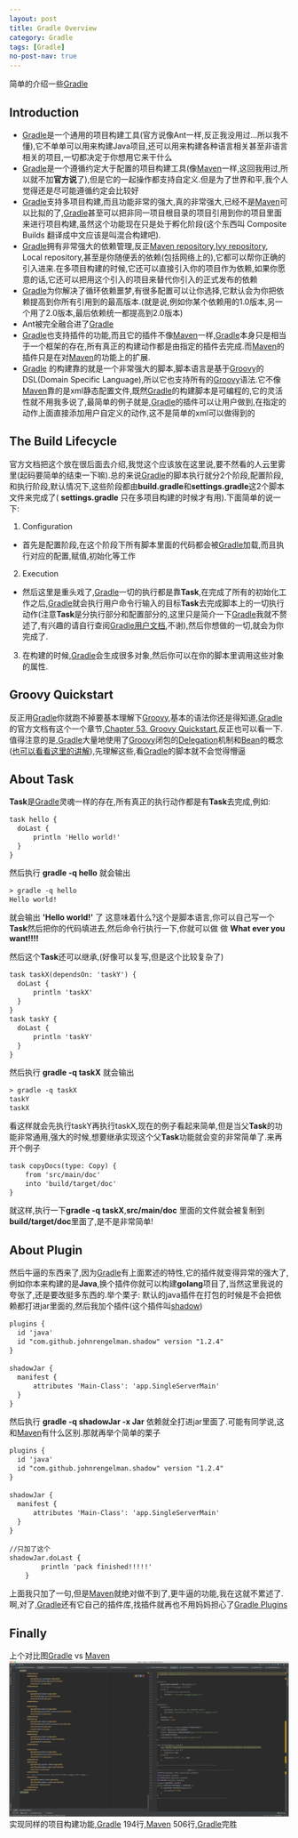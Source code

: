 ```yaml
---
layout: post
title: Gradle Overview
category: Gradle
tags: [Gradle]
no-post-nav: true
---
```


简单的介绍一些[Gradle](https://gradle.org/)

## Introduction
* [Gradle](https://gradle.org/)是一个通用的项目构建工具(官方说像Ant一样,反正我没用过...所以我不懂),它不单单可以用来构建Java项目,还可以用来构建各种语言相关甚至非语言相关的项目,一切都决定于你想用它来干什么
* [Gradle](https://gradle.org/)是一个遵循约定大于配置的项目构建工具(像[Maven](http://maven.apache.org/)一样,这回我用过,所以就不加**官方说**了),但是它的一起操作都支持自定义.但是为了世界和平,我个人觉得还是尽可能遵循约定会比较好
* [Gradle](https://gradle.org/)支持多项目构建,而且功能非常的强大,真的非常强大,已经不是[Maven](http://maven.apache.org/)可以比拟的了,[Gradle](https://gradle.org/)甚至可以把非同一项目根目录的项目引用到你的项目里面来进行项目构建,虽然这个功能现在只是处于孵化阶段(这个东西叫 Composite Builds 翻译成中文应该是叫混合构建吧).
* [Gradle](https://gradle.org/)拥有非常强大的依赖管理,反正[Maven repository](http://search.maven.org/),[Ivy repository](http://ant.apache.org/ivy/), Local repository,甚至是你随便丢的依赖(包括网络上的),它都可以帮你正确的引入进来.在多项目构建的时候,它还可以直接引入你的项目作为依赖,如果你愿意的话,它还可以把用这个引入的项目来替代你引入的正式发布的依赖
* [Gradle](https://gradle.org/)为你解决了循环依赖噩梦,有很多配置可以让你选择,它默认会为你把依赖提高到你所有引用到的最高版本.(就是说,例如你某个依赖用的1.0版本,另一个用了2.0版本,最后依赖统一都提高到2.0版本)
* Ant被完全融合进了[Gradle](https://gradle.org/)
* [Gradle](https://gradle.org/)也支持插件的功能,而且它的插件不像[Maven](http://maven.apache.org/)一样,[Gradle](https://gradle.org/)本身只是相当于一个框架的存在,所有真正的构建动作都是由指定的插件去完成.而[Maven](http://maven.apache.org/)的插件只是在对[Maven](http://maven.apache.org/)的功能上的扩展.
* [Gradle](https://gradle.org/) 的构建靠的就是一个非常强大的脚本,脚本语言是基于[Groovy](http://groovy-lang.org/)的DSL(Domain Specific Language),所以它也支持所有的[Groovy](http://groovy-lang.org/)语法.它不像[Maven](http://maven.apache.org/)靠的是xml静态配置文件,既然[Gradle](https://gradle.org/)的构建脚本是可编程的,它的灵活性就不用我多说了,最简单的例子就是,[Gradle](https://gradle.org/)的插件可以让用户做到,在指定的动作上面直接添加用户自定义的动作,这不是简单的xml可以做得到的


## The Build Lifecycle
官方文档把这个放在很后面去介绍,我觉这个应该放在这里说,要不然看的人云里雾里(起码要简单的结束一下嘛).总的来说[Gradle](https://gradle.org/)的脚本执行就分2个阶段,配置阶段,和执行阶段,默认情况下,这些阶段都由**build.gradle**和**settings.gradle**这2个脚本文件来完成了( **settings.gradle** 只在多项目构建的时候才有用).下面简单的说一下:

1. Configuration
  * 首先是配置阶段,在这个阶段下所有脚本里面的代码都会被[Gradle](https://gradle.org/)加载,而且执行对应的配置,赋值,初始化等工作
2. Execution
  * 然后这里是重头戏了,[Gradle](https://gradle.org/)一切的执行都是靠**Task**,在完成了所有的初始化工作之后,[Gradle](https://gradle.org/)就会执行用户命令行输入的目标**Task**去完成脚本上的一切执行动作(注意**Task**是分执行部分和配置部分的,这里只是简介一下[Gradle](https://gradle.org/)我就不赘述了,有兴趣的请自行查阅[Gradle用户文档](https://docs.gradle.org/current/userguide),不谢),然后你想做的一切,就会为你完成了.
3. 在构建的时候,[Gradle](https://gradle.org/)会生成很多对象,然后你可以在你的脚本里调用这些对象的属性.

## Groovy Quickstart
反正用[Gradle](https://gradle.org/)你就跑不掉要基本理解下[Groovy](http://groovy-lang.org/),基本的语法你还是得知道,[Gradle](https://gradle.org/)的官方文档有这个一个章节,[Chapter 53. Groovy Quickstart](https://docs.gradle.org/current/userguide/tutorial_groovy_projects.html),反正也可以看一下.值得注意的是,[Gradle](https://gradle.org/)大量地使用了[Groovy](http://groovy-lang.org/)闭包的[Delegation](http://groovy-lang.org/closures.html#closure-owner)机制和[Bean](http://groovy-lang.org/objectorientation.html)的概念([也可以看看这里的讲解](http://www.cnblogs.com/davenkin/p/gradle-learning-3.html)),先理解这些,看[Gradle](https://gradle.org/)的脚本就不会觉得懵逼

## About Task
**Task**是[Gradle](https://gradle.org/)灵魂一样的存在,所有真正的执行动作都是有**Task**去完成,例如:

```
task hello {
  doLast {
      println 'Hello world!'
  }
}
```
然后执行 **gradle -q hello** 就会输出

```
> gradle -q hello
Hello world!
```
就会输出 **'Hello world!'** 了
这意味着什么?这个是脚本语言,你可以自己写一个**Task**然后把你的代码填进去,然后命令行执行一下,你就可以做 做 **What ever you want!!!!**

然后这个**Task**还可以继承,(好像可以复写,但是这个比较复杂了)

```
task taskX(dependsOn: 'taskY') {
  doLast {
      println 'taskX'
  }
}
task taskY {
  doLast {
      println 'taskY'
  }
}
```
然后执行 **gradle -q taskX** 就会输出

```
> gradle -q taskX
taskY
taskX
```

看这样就会先执行taskY再执行taskX,现在的例子看起来简单,但是当父**Task**的功能非常通用,强大的时候,想要继承实现这个父**Task**功能就会变的非常简单了.来再开个例子

```
task copyDocs(type: Copy) {
    from 'src/main/doc'
    into 'build/target/doc'
}
```
就这样,执行一下**gradle -q taskX**,**src/main/doc** 里面的文件就会被复制到 **build/target/doc**里面了,是不是非常简单!

## About Plugin
然后牛逼的东西来了,因为[Gradle](https://gradle.org/)有上面累述的特性,它的插件就变得异常的强大了,例如你本来构建的是**Java**,换个插件你就可以构建**golang**项目了,当然这里我说的夸张了,还是要改挺多东西的.举个栗子:
默认的java插件在打包的时候是不会把依赖都打进jar里面的,然后我加个插件(这个插件叫[shadow](https://plugins.gradle.org/plugin/com.github.johnrengelman.shadow))

```
plugins {
  id 'java'
  id "com.github.johnrengelman.shadow" version "1.2.4"
}

shadowJar {
  manifest {
      attributes 'Main-Class': 'app.SingleServerMain'
  }
}
```
然后执行 **gradle -q shadowJar -x Jar** 依赖就全打进jar里面了.可能有同学说,这和[Maven](http://maven.apache.org/)有什么区别.那就再举个简单的栗子

```
plugins {
  id 'java'
  id "com.github.johnrengelman.shadow" version "1.2.4"
}

shadowJar {
  manifest {
      attributes 'Main-Class': 'app.SingleServerMain'
  }
}

//只加了这个
shadowJar.doLast {
        println 'pack finished!!!!!'
    }
```
上面我只加了一句,但是[Maven](http://maven.apache.org/)就绝对做不到了,更牛逼的功能,我在这就不累述了.
啊,对了,[Gradle](https://gradle.org/)还有它自己的插件库,找插件就再也不用妈妈担心了[Gradle Plugins](https://plugins.gradle.org)


## Finally
  上个对比图[Gradle](https://gradle.org/) vs [Maven](http://maven.apache.org/)
  ![gradle_vs_maven](/assets/images/gradle_vs_maven.png)实现同样的项目构建功能,[Gradle](https://gradle.org/) 194行,[Maven](http://maven.apache.org/) 506行,[Gradle](https://gradle.org/)完胜
